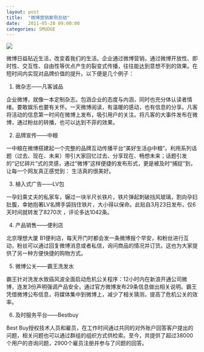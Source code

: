 ```yaml
---
layout: post
title:  "微博营销案例总结"
date:   2011-05-28 09:00:00
categories: SMUDGE
---
```


<img src="http://binnng.coding.io/assets/images/vancl.jpg"/>

微博日益贴近生活，改变着我们的生活。企业通过微博营销，通过微博开放性、即时性、交互性、自由性等优点产生的裂变式传播，往往能达到意想不到的效果。在短时间内实现对品牌价值的提升。以下便是几个例子：



1. 微杂志——凡客诚品

企业微博，就像一本定制杂志。包涵企业的态度与内涵，同时也充分体认读者情绪。要敢娱乐也要有关怀。一天微博阅读，有温暖的感动，也有信息的分享。凡客将活动的信息第一时间在微博上发布，吸引用户的关注。将凡客的大事件发布在微博，通过粉丝的转播，也可以达到不菲的效果。





2. 品牌宣传——中粮

一中粮在微博搭建起一个完整的品牌互动传播平台“美好生活@中粮”。利用系列话题（过去、现在、未来）带引大家回忆过去、分享现在、畅想未来；话题引发的“记忆碎片”式的灵感，通过“微博”这样便捷的发布形式，更是被及时“捕捉”到，让每一个网友真正感觉到： 生活真的很美好。





3. 植入式广告——LV包

一孕妇乘丈夫的私家车，辗过一块半尺长铁片，铁片弹起刺破挡风玻璃，割向孕妇肚腹，幸她抱著LV名牌手袋挡住铁片，大小得以保命。此贴自3月23日发布，仅6天时间就转发了8270次 ，评论多达1042条。





4. 产品销售——便利店

北京理想大厦 B1便利店，每天开门时都会发一条微博报个早安，和粉丝进行互动，粉丝可以通过回复微博消息或者私信，询问商品的情况并订货。这也为大家提供了另一种方便快捷的购物方式。





5. 微博公关——霸王洗发水

霸王针对洗发水致癌风波全面启动危机公关程序：12小时内在新浪开通公司微博，连发3份声明强调产品安全，通过官方微博发布29条信息做出相关说明。霸王凭借微博公布信息，将媒体集中到微博上，减少了相关猜测，提高了危机公关的效率。





6. 及时服务平台——Bestbuy

Best Buy授权技术人员和雇员，在工作时间通过共同的对外账户回答客户提出的问题，相关问题也可以通过群组的组织方式供检索。至今，共提供了超过38000个用户的咨询问题，2900个雇员注册并参与了问题的回答。